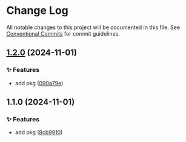 # Change Log

All notable changes to this project will be documented in this file.
See [Conventional Commits](https://conventionalcommits.org) for commit guidelines.

## [1.2.0](https://github.com/rudemex/new-lerna/compare/test-pkg@1.1.0...test-pkg@1.2.0) (2024-11-01)


### ✨ Features

* add pkg ([090a79e](https://github.com/rudemex/new-lerna/commit/090a79e6b13638253a88f7400c9918a6669f7bab))



## 1.1.0 (2024-11-01)


### ✨ Features

* add pkg ([8cb9910](https://github.com/rudemex/new-lerna/commit/8cb991074bbac2b1f39639152cde165eceb4c7fb))
